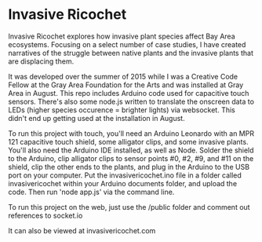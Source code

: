 # Invasive Ricochet

Invasive Ricochet explores how invasive plant species affect Bay Area ecosystems. Focusing on a select number of case studies, I have created narratives of the struggle between native plants and the invasive plants that are displacing them.

It was developed over the summer of 2015 while I was a Creative Code Fellow at the Gray Area Foundation for the Arts and was installed at Gray Area in August. This repo includes Arduino code used for capacitive touch sensors. There's also some node.js written to translate the onscreen data to LEDs (higher species occurence = brighter lights) via websocket. This didn't end up getting used at the installation in August. 

To run this project with touch, you'll need an Arduino Leonardo with an MPR 121 capacitive touch shield, some alligator clips, and some invasive plants. You'll also need the Arduino IDE installed, as well as Node. Solder the shield to the Arduino, clip alligator clips to sensor points #0, #2, #9, and #11 on the shield, clip the other ends to the plants, and plug in the Arduino to the USB port on your computer. Put the invasivericochet.ino file in a folder called invasivericochet within your Arduino documents folder, and upload the code. Then run 'node app.js' via the command line.

To run this project on the web, just use the /public folder and comment out references to socket.io

It can also be viewed at invasivericochet.com